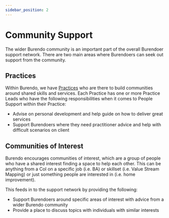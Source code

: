 ```yaml
---
sidebar_position: 2
---
```


# Community Support

The wider Burendo community is an important part of the overall Burendoer support network. There are two main areas where Burendoers can seek out support from the community.

## Practices

Within Burendo, we have [Practices](../../../Our%20Practices/practices-introduction.md) who are there to build communities around shared skills and services. Each Practice has one or more Practice Leads who have the following responsibilities when it comes to People Support within their Practice:

- Advise on personal development and help guide on how to deliver great services
- Support Burendoers where they need practitioner advice and help with difficult scenarios on client

## Communities of Interest

Burendo encourages communities of interest, which are a group of people who have a shared interest finding a space to help each other. This can be anything from a CoI on a specific job (i.e. BA) or skillset (i.e. Value Stream Mapping) or just something people are interested in (i.e. home improvement).

This feeds in to the support network by providing the following:

- Support Burendoers around specific areas of interest with advice from a wider Burendo community
- Provide a place to discuss topics with individuals with similar interests

